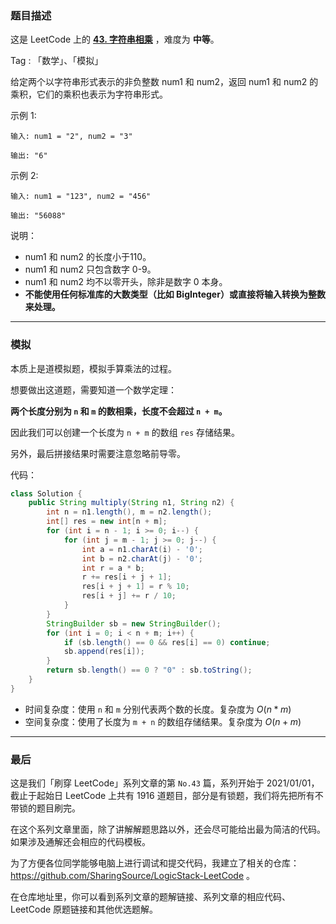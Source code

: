 ### 题目描述

这是 LeetCode 上的 **[43. 字符串相乘](https://leetcode-cn.com/problems/multiply-strings/solution/zhi-yao-ni-hui-shou-suan-cheng-fa-zhe-ti-ainl/)** ，难度为 **中等**。

Tag : 「数学」、「模拟」



给定两个以字符串形式表示的非负整数 num1 和 num2，返回 num1 和 num2 的乘积，它们的乘积也表示为字符串形式。



示例 1:
```
输入: num1 = "2", num2 = "3"

输出: "6"
```
示例 2:
```
输入: num1 = "123", num2 = "456"

输出: "56088"
```
说明：
* num1 和 num2 的长度小于110。
* num1 和 num2 只包含数字 0-9。
* num1 和 num2 均不以零开头，除非是数字 0 本身。
* **不能使用任何标准库的大数类型（比如 BigInteger）或直接将输入转换为整数来处理。**

---

### 模拟

本质上是道模拟题，模拟手算乘法的过程。

想要做出这道题，需要知道一个数学定理：

**两个长度分别为 `n` 和 `m` 的数相乘，长度不会超过 `n + m`。**

因此我们可以创建一个长度为 `n + m` 的数组 `res` 存储结果。

另外，最后拼接结果时需要注意忽略前导零。

代码：
```java
class Solution {
    public String multiply(String n1, String n2) {
        int n = n1.length(), m = n2.length();
        int[] res = new int[n + m];
        for (int i = n - 1; i >= 0; i--) {
            for (int j = m - 1; j >= 0; j--) {
                int a = n1.charAt(i) - '0';
                int b = n2.charAt(j) - '0';
                int r = a * b;
                r += res[i + j + 1];
                res[i + j + 1] = r % 10;
                res[i + j] += r / 10;
            }
        }
        StringBuilder sb = new StringBuilder();
        for (int i = 0; i < n + m; i++) {
            if (sb.length() == 0 && res[i] == 0) continue;
            sb.append(res[i]);
        }
        return sb.length() == 0 ? "0" : sb.toString();
    }
}
```
* 时间复杂度：使用 `n` 和 `m` 分别代表两个数的长度。复杂度为 $O(n * m)$
* 空间复杂度：使用了长度为 `m + n` 的数组存储结果。复杂度为 $O(n + m)$

---

### 最后

这是我们「刷穿 LeetCode」系列文章的第 `No.43` 篇，系列开始于 2021/01/01，截止于起始日 LeetCode 上共有 1916 道题目，部分是有锁题，我们将先把所有不带锁的题目刷完。

在这个系列文章里面，除了讲解解题思路以外，还会尽可能给出最为简洁的代码。如果涉及通解还会相应的代码模板。

为了方便各位同学能够电脑上进行调试和提交代码，我建立了相关的仓库：https://github.com/SharingSource/LogicStack-LeetCode 。

在仓库地址里，你可以看到系列文章的题解链接、系列文章的相应代码、LeetCode 原题链接和其他优选题解。

